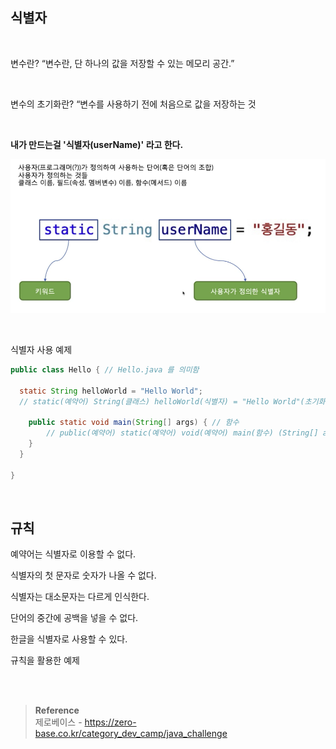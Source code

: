## 식별자

<br/>

변수란? “변수란, 단 하나의 값을 저장할 수 있는 메모리 공간.”

<br/>

변수의 초기화란? “변수를 사용하기 전에 처음으로 값을 저장하는 것


<br/>

**내가 만드는걸 '식별자(userName)' 라고 한다.**

![이미지](/programming/img/식별자.PNG)

<br/>

식별자 사용 예제

```java
public class Hello { // Hello.java 를 의미함
	
  static String helloWorld = "Hello World";	
  // static(예약어) String(클래스) helloWorld(식별자) = "Hello World"(초기화)
  
	public static void main(String[] args) { // 함수
        // public(예약어) static(예약어) void(예약어) main(함수) (String[] args)
 	}
  }

}
```

<br/>

## 규칙

예약어는 식별자로 이용할 수 없다.

식별자의 첫 문자로 숫자가 나올 수 없다.

식별자는 대소문자는 다르게 인식한다.

단어의 중간에 공백을 넣을 수 없다.

한글을 식별자로 사용할 수 있다.

규칙을 활용한 예제


<br/><br/>

>**Reference**
><br/>제로베이스 - https://zero-base.co.kr/category_dev_camp/java_challenge
